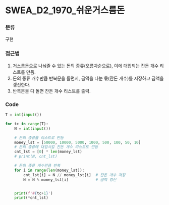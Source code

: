 # SWEA_D2_1970_쉬운거스름돈


### 분류

구현


### 접근법
1. 거스름돈으로 나눠줄 수 있는 돈의 종류(오름차순으로), 이에 대입되는 잔돈 개수 리스트를 만듬.
2. 돈의 종류 개수만큼 반복문을 돌면서, 금액을 나눈 몫(잔돈 개수)를 저장하고 금액을 갱신한다.
3. 반복문을 다 돌면 잔돈 개수 리스트를 출력.


### Code
```python
T = int(input())

for tc in range(T):
    N = int(input())

    # 돈의 종류를 리스트로 만듬
    money_lst = [50000, 10000, 5000, 1000, 500, 100, 50, 10]
    # 돈의 종류에 대입시킬 잔돈 개수 리스트도 만듬
    cnt_lst = [0] * len(money_lst)
    # print(N, cnt_lst)

    # 돈의 종류 개수만큼 반복
    for i in range(len(money_lst)):
        cnt_lst[i] = N // money_lst[i]  # 잔돈 개수 저장
        N = N % money_lst[i]            # 금액 갱신


    print(f'#{tc+1}')
    print(*cnt_lst)
```